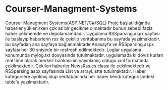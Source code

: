 # Courser-Managment-Systems
Courser Managment Systems(ASP.NET/C#/SQL) 
Proje başlatıldığında haberler yüklenirken çok az bir gecikme olmaktadır bunun sebebi fazla haber çekmemde ve depolamamdadır.
Uygulama RSSparsing.aspx sayfası ile başlayıp haberlerin rss ile çekilip veritabanına bu sayfada yazılmaktadır.
bu sayfadan ana sayfaya bağlanmaktadır.Anasayfa ve RSSparsing.aspx sayfası her 30 sniyede bir resfresh edilmektedir.
Loglar uygulama konumunda mylog.txt dosyasında tutulmaktadır.
uygulamada ki döviz kurları real time olarak merkez bankasının yayınlamış oldugu xml formatında çekilmektedir.
Çekilen haberler NewsRss.cs classı ile çekilmektedir ve RSSparsing.aspx sayfasında List ve arrayListte tutulmaktadır.
Haber kategorilere ayrılmış olup veritabanında her haber kendi kategorisindeki table'a yazılmaktadır.
